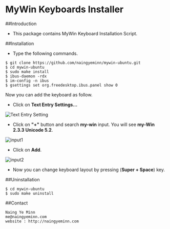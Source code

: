 MyWin Keyboards Installer
=========================

##Introduction

- This package contains MyWin Keyboard Installation Script.

##Installation

- Type the following commands.

```
$ git clone https://github.com/naingyeminn/mywin-ubuntu.git
$ cd mywin-ubuntu
$ sudo make install
$ ibus-daemon -rdx
$ im-config -n ibus
$ gsettings set org.freedesktop.ibus.panel show 0
```

Now you can add the keyboard as follow.

- Click on **Text Entry Settings...**

![Text Entry Setting](https://dl.dropboxusercontent.com/u/26716001/Photos/MyWin/ubuntu01.png)

- Click on **"+"** button and search **my-win** input. You will see **my-Win 2.3.3 Unicode 5.2**.

![input1](https://dl.dropboxusercontent.com/u/26716001/Photos/MyWin/ubuntu02.png)

- Click on **Add**.

![input2](https://dl.dropboxusercontent.com/u/26716001/Photos/MyWin/ubuntu03.png)

- Now you can change keyboard layout by pressing (**Super + Space**) key.

##Uninstallation

```
$ cd mywin-ubuntu
$ sudo make uninstall
```

##Contact

```
Naing Ye Minn
me@naingyeminn.com
website : http://naingyeminn.com
```
